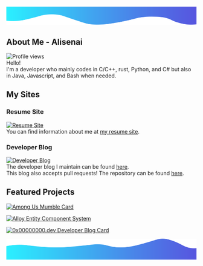 ![alt text](./img/TopBanner.svg)
## About Me - Alisenai
![Profile views](https://gpvc.arturio.dev/alisenai)\
Hello!\
I'm a developer who mainly codes in C/C++, rust, Python, and C# but also in Java, Javascript, and Bash when needed.

## My Sites
### Resume Site
[![Resume Site](https://img.shields.io/website?down_message=offline&label=nekeko.com&up_color=5755df&up_message=online&url=https%3A%2F%2Fwww.0x00000000.dev%2F)](https://www.nekeko.com/)\
You can find information about me at [my resume site](https://www.nekeko.com/).

### Developer Blog
[![Developer Blog](https://img.shields.io/website?down_message=offline&label=0x00000000.dev&up_color=5755df&up_message=online&url=https%3A%2F%2Fwww.0x00000000.dev%2F)](https://www.0x00000000.dev/)\
The developer blog I maintain can be found [here](https://www.0x00000000.dev).\
This blog also accepts pull requests! The repository can be found [here](https://github.com/Sunglasses-At-Night/Sunglasses-At-Night.github.io).

## Featured Projects
[![Among Us Mumble Card](https://github-readme-stats.vercel.app/api/pin?username=StarGate01&repo=AmongUs-Mumble&title_color=fff&icon_color=f9f9f9&text_color=9f9f9f&bg_color=0e1116&cache_seconds=1800)](https://github.com/StarGate01/AmongUs-Mumble)

[![Alloy Entity Component System](https://github-readme-stats.vercel.app/api/pin?username=alisenai&repo=alloy&title_color=fff&icon_color=f9f9f9&text_color=9f9f9f&bg_color=0e1116&cache_seconds=1800)](https://github.com/alisenai/alloy)

[![0x00000000.dev Developer Blog Card](https://github-readme-stats.vercel.app/api/pin?username=Sunglasses-At-Night&repo=Sunglasses-At-Night.github.io&title_color=fff&icon_color=f9f9f9&text_color=9f9f9f&bg_color=0e1116&cache_seconds=1800)](https://github.com/Sunglasses-At-Night/Sunglasses-At-Night.github.io)

![alt text](./img/BottomBanner.svg)
